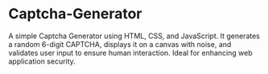 # Captcha-Generator
A simple Captcha Generator using HTML, CSS, and JavaScript. It generates a random 6-digit CAPTCHA, displays it on a canvas with noise, and validates user input to ensure human interaction. Ideal for enhancing web application security.
